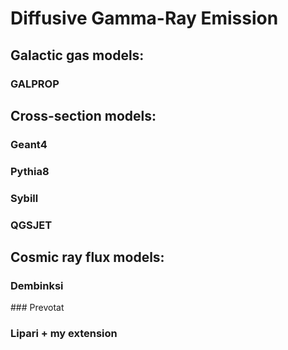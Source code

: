 # Diffusive Gamma-Ray Emission
## Galactic gas models: 
### GALPROP
## Cross-section models:
### Geant4
### Pythia8
### Sybill
### QGSJET
## Cosmic ray flux models:
### Dembinksi
### Prevotat
### Lipari + my extension 

